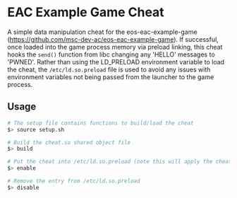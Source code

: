 # EAC Example Game Cheat
A simple data manipulation cheat for the eos-eac-example-game (https://github.com/msc-dev-ac/eos-eac-example-game).  If successful, once loaded into the game process memory via preload linking, this cheat hooks the `send()` function from libc changing any 'HELLO' messages to 'PWNED'.  Rather than using the LD_PRELOAD environment variable to load the cheat, the `/etc/ld.so.preload` file is used to avoid any issues with environment variables not being passed from the launcher to the game process.

## Usage
```bash
# The setup file contains functions to build/load the cheat
$> source setup.sh

# Build the cheat.so shared object file
$> build

# Put the cheat into /etc/ld.so.preload (note this will apply the cheat to all processes launched on the system)
$> enable

# Remove the entry from /etc/ld.so.preload
$> disable
```